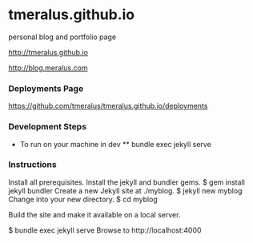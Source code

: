 # tmeralus.github.io
personal blog and portfolio page

http://tmeralus.github.io

http://blog.meralus.com
### Deployments Page
https://github.com/tmeralus/tmeralus.github.io/deployments


### Development Steps
* To run on your machine in dev
** bundle exec jekyll serve

### Instructions
Install all prerequisites.
Install the jekyll and bundler gems.
 $ gem install jekyll bundler
Create a new Jekyll site at ./myblog.
 $ jekyll new myblog
Change into your new directory.
 $ cd myblog

Build the site and make it available on a local server.

 $ bundle exec jekyll serve
 Browse to http://localhost:4000
